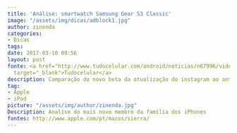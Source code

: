 ```yaml
---
title: 'Análise: smartwatch Samsung Gear S3 Classic'
image: "/assets/img/dicas/adblock1.jpg"
author: zinenda
categories:
- Dicas
tags: 
date: 2017-03-10 09:56
layout: post
fonte: <a href="http://www.tudocelular.com/android/noticias/n67996/videochamadas-no-android-via-booyah-app.html"
  target="_blank">Tudocelular</a>
description: Camparação do novo beta da atualização do instagram ao antigo beta
tag:
- Apple
- iPod
picture: "/assets/img/author/zinenda.jpg"
Description: Analíse do mais novo membro da família dos iPhones
fontes: http://www.apple.com/pt/macos/sierra/
---
```

